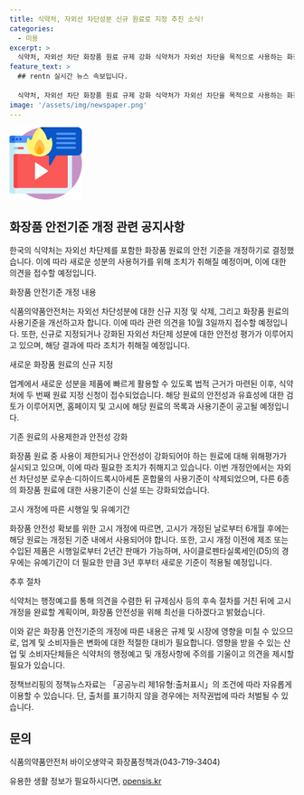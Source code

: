 ```yaml
---
title: 식약처, 자외선 차단성분 신규 원료로 지정 추진 소식!
categories:
  - 미용
excerpt: >
  식약처, 자외선 차단 화장품 원료 규제 강화 식약처가 자외선 차단을 목적으로 사용하는 화장품 원료를 규제하고, 새로운 원료는 신청서를 통해 심의 받아야 한다. 변경된 규정에 따라 1종은 사용이 금지되고 6종에 대해서는 사용기준이 강화된다. 규제 개정 후 6개월 내 제조·수입된 제품은 2년까지만 판매 가능하며, 특히 사이클로펜타실록세인(D5)은 3년 유예 후에 적용된다. 개정안으로 화장품 안전성이 확보될 것으로 예상된다.
feature_text: >
  ## rentn 실시간 뉴스 속보입니다.

  식약처, 자외선 차단 화장품 원료 규제 강화 식약처가 자외선 차단을 목적으로 사용하는 화장품 원료를 규제하고, 새로운 원료는 신청서를 통해 심의 받아야 한다. 변경된 규정에 따라 1종은 사용이 금지되고 6종에 대해서는 사용기준이 강화된다. 규제 개정 후 6개월 내 제조·수입된 제품은 2년까지만 판매 가능하며, 특히 사이클로펜타실록세인(D5)은 3년 유예 후에 적용된다. 개정안으로 화장품 안전성이 확보될 것으로 예상된다.
image: '/assets/img/newspaper.png'
---
```


<p><img src="/assets/img/news.png" alt="rentncar 속보" /></p>

<h2>화장품 안전기준 개정 관련 공지사항</h2>

<p>한국의 식약처는 자외선 차단제를 포함한 화장품 원료의 안전 기준을 개정하기로 결정했습니다. 이에 따라 새로운 성분의 사용허가를 위해 조치가 취해질 예정이며, 이에 대한 의견을 접수할 예정입니다.</p>

<p data-ke-size="size16">화장품 안전기준 개정 내용</p>

<p>식품의약품안전처는 자외선 차단성분에 대한 신규 지정 및 삭제, 그리고 화장품 원료의 사용기준을 개선하고자 합니다. 이에 따라 관련 의견을 10월 3일까지 접수할 예정입니다. 또한, 신규로 지정되거나 강화된 자외선 차단제 성분에 대한 안전성 평가가 이루어지고 있으며, 해당 결과에 따라 조치가 취해질 예정입니다.</p>

<p data-ke-size="size16">새로운 화장품 원료의 신규 지정</p>

<p>업계에서 새로운 성분을 제품에 빠르게 활용할 수 있도록 법적 근거가 마련된 이후, 식약처에 두 번째 원료 지정 신청이 접수되었습니다. 해당 원료의 안전성과 유효성에 대한 검토가 이루어지면, 홈페이지 및 고시에 해당 원료의 목록과 사용기준이 공고될 예정입니다.</p>

<p data-ke-size="size16">기존 원료의 사용제한과 안전성 강화</p>

<p>화장품 원료 중 사용이 제한되거나 안전성이 강화되어야 하는 원료에 대해 위해평가가 실시되고 있으며, 이에 따라 필요한 조치가 취해지고 있습니다. 이번 개정안에서는 자외선 차단성분 로우손·디하이드록시아세톤 혼합물의 사용기준이 삭제되었으며, 다른 6종의 화장품 원료에 대한 사용기준이 신설 또는 강화되었습니다.</p>

<p data-ke-size="size16">고시 개정에 따른 시행일 및 유예기간</p>

<p>화장품 안전성 확보를 위한 고시 개정에 따르면, 고시가 개정된 날로부터 6개월 후에는 해당 원료는 개정된 기준 내에서 사용되어야 합니다. 또한, 고시 개정 이전에 제조 또는 수입된 제품은 시행일로부터 2년간 판매가 가능하며, 사이클로펜타실록세인(D5)의 경우에는 유예기간이 더 필요한 만큼 3년 후부터 새로운 기준이 적용될 예정입니다.</p>

<p data-ke-size="size16">추후 절차</p>

<p>식약처는 행정예고를 통해 의견을 수렴한 뒤 규제심사 등의 후속 절차를 거친 뒤에 고시 개정을 완료할 계획이며, 화장품 안전성을 위해 최선을 다하겠다고 밝혔습니다.</p>

<p>이와 같은 화장품 안전기준의 개정에 따른 내용은 규제 및 시장에 영향을 미칠 수 있으므로, 업계 및 소비자들은 변화에 대한 적절한 대비가 필요합니다. 영향을 받을 수 있는 산업 및 소비자단체들은 식약처의 행정예고 및 개정사항에 주의를 기울이고 의견을 제시할 필요가 있습니다.</p>

<p>정책브리핑의 정책뉴스자료는 「공공누리 제1유형:출처표시」의 조건에 따라 자유롭게 이용할 수 있습니다. 단, 출처를 표기하지 않을 경우에는 저작권법에 따라 처벌될 수 있습니다. <br></p>

<h2>문의</h2>

<p>식품의약품안전처 바이오생약국 화장품정책과(043-719-3404)</p>
유용한 생활 정보가 필요하시다면, <a href="https://opensis.kr" rel="dofollow">opensis.kr</a>


